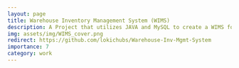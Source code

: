 ```yaml
---
layout: page
title: Warehouse Inventory Management System (WIMS)
description: A Project that utilizes JAVA and MySQL to create a WIMS for client Ms.XX from an education company named Karadi Path
img: assets/img/WIMS_cover.png
redirect: https://github.com/lokichubs/Warehouse-Inv-Mgmt-System
importance: 7
category: work
---
```

